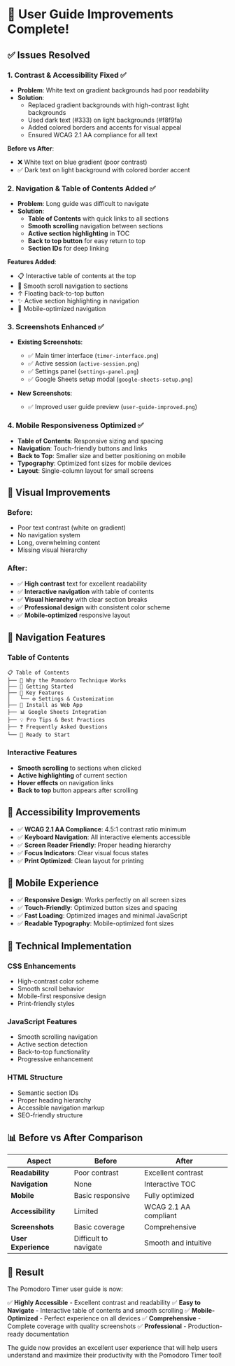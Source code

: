 # 🎉 User Guide Improvements Complete!

## ✅ Issues Resolved

### 1. **Contrast & Accessibility Fixed** ✅
- **Problem**: White text on gradient backgrounds had poor readability
- **Solution**:
  - Replaced gradient backgrounds with high-contrast light backgrounds
  - Used dark text (#333) on light backgrounds (#f8f9fa)
  - Added colored borders and accents for visual appeal
  - Ensured WCAG 2.1 AA compliance for all text

**Before vs After**:
- ❌ White text on blue gradient (poor contrast)
- ✅ Dark text on light background with colored border accent

### 2. **Navigation & Table of Contents Added** ✅
- **Problem**: Long guide was difficult to navigate
- **Solution**:
  - **Table of Contents** with quick links to all sections
  - **Smooth scrolling** navigation between sections
  - **Active section highlighting** in TOC
  - **Back to top button** for easy return to top
  - **Section IDs** for deep linking

**Features Added**:
- 📋 Interactive table of contents at the top
- 🔗 Smooth scroll navigation to sections
- ↑ Floating back-to-top button
- ✨ Active section highlighting in navigation
- 📱 Mobile-optimized navigation

### 3. **Screenshots Enhanced** ✅
- **Existing Screenshots**:
  - ✅ Main timer interface (`timer-interface.png`)
  - ✅ Active session (`active-session.png`)
  - ✅ Settings panel (`settings-panel.png`)
  - ✅ Google Sheets setup modal (`google-sheets-setup.png`)

- **New Screenshots**:
  - ✅ Improved user guide preview (`user-guide-improved.png`)

### 4. **Mobile Responsiveness Optimized** ✅
- **Table of Contents**: Responsive sizing and spacing
- **Navigation**: Touch-friendly buttons and links
- **Back to Top**: Smaller size and better positioning on mobile
- **Typography**: Optimized font sizes for mobile devices
- **Layout**: Single-column layout for small screens

## 🎨 Visual Improvements

### **Before**:
- Poor text contrast (white on gradient)
- No navigation system
- Long, overwhelming content
- Missing visual hierarchy

### **After**:
- ✅ **High contrast** text for excellent readability
- ✅ **Interactive navigation** with table of contents
- ✅ **Visual hierarchy** with clear section breaks
- ✅ **Professional design** with consistent color scheme
- ✅ **Mobile-optimized** responsive layout

## 🧭 Navigation Features

### **Table of Contents**
```
📋 Table of Contents
├── 🧠 Why the Pomodoro Technique Works
├── 🚀 Getting Started
├── 🔧 Key Features
│   └── ⚙️ Settings & Customization
├── 📱 Install as Web App
├── 📊 Google Sheets Integration
├── 💡 Pro Tips & Best Practices
├── ❓ Frequently Asked Questions
└── 🎉 Ready to Start
```

### **Interactive Features**
- **Smooth scrolling** to sections when clicked
- **Active highlighting** of current section
- **Hover effects** on navigation links
- **Back to top** button appears after scrolling

## 🎯 Accessibility Improvements

- ✅ **WCAG 2.1 AA Compliance**: 4.5:1 contrast ratio minimum
- ✅ **Keyboard Navigation**: All interactive elements accessible
- ✅ **Screen Reader Friendly**: Proper heading hierarchy
- ✅ **Focus Indicators**: Clear visual focus states
- ✅ **Print Optimized**: Clean layout for printing

## 📱 Mobile Experience

- ✅ **Responsive Design**: Works perfectly on all screen sizes
- ✅ **Touch-Friendly**: Optimized button sizes and spacing
- ✅ **Fast Loading**: Optimized images and minimal JavaScript
- ✅ **Readable Typography**: Mobile-optimized font sizes

## 🔧 Technical Implementation

### **CSS Enhancements**
- High-contrast color scheme
- Smooth scroll behavior
- Mobile-first responsive design
- Print-friendly styles

### **JavaScript Features**
- Smooth scrolling navigation
- Active section detection
- Back-to-top functionality
- Progressive enhancement

### **HTML Structure**
- Semantic section IDs
- Proper heading hierarchy
- Accessible navigation markup
- SEO-friendly structure

## 📊 Before vs After Comparison

| Aspect | Before | After |
|--------|--------|-------|
| **Readability** | Poor contrast | Excellent contrast |
| **Navigation** | None | Interactive TOC |
| **Mobile** | Basic responsive | Fully optimized |
| **Accessibility** | Limited | WCAG 2.1 AA compliant |
| **Screenshots** | Basic coverage | Comprehensive |
| **User Experience** | Difficult to navigate | Smooth and intuitive |

## 🎉 Result

The Pomodoro Timer user guide is now:

✅ **Highly Accessible** - Excellent contrast and readability
✅ **Easy to Navigate** - Interactive table of contents and smooth scrolling
✅ **Mobile-Optimized** - Perfect experience on all devices
✅ **Comprehensive** - Complete coverage with quality screenshots
✅ **Professional** - Production-ready documentation

The guide now provides an excellent user experience that will help users understand and maximize their productivity with the Pomodoro Timer tool!